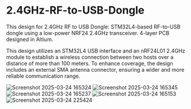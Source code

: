 # 2.4GHz-RF-to-USB-Dongle

This design for 2.4GHz RF to USB Dongle:
STM32L4-based RF-to-USB dongle using a low-power NRF24 2.4GHz transceiver.
4-layer PCB designed in Altium.

This design utilizes an STM32L4 USB interface and an nRF24L01 2.4GHz module to establish a wireless connection between two hosts over a distance of more than 100 meters. To enhance coverage, the design includes an external SMA antenna connector, ensuring a wider and more reliable communication range.

![Screenshot 2025-03-24 165324](https://github.com/user-attachments/assets/ffb4d170-9d21-4899-8891-99aca4c15e79)
![Screenshot 2025-03-24 165345](https://github.com/user-attachments/assets/9ca2a292-eb31-481c-8df1-a95165476415)
![Screenshot 2025-03-24 165237](https://github.com/user-attachments/assets/2a47d241-0038-479f-8667-f83598cd4174)
![Screenshot 2025-03-24 165153](https://github.com/user-attachments/assets/576a24e5-a3f1-4f17-871e-b0853504bce8)
![Screenshot 2025-03-24 225424](https://github.com/user-attachments/assets/df20740e-9f47-4484-b735-aa394580ad80)
